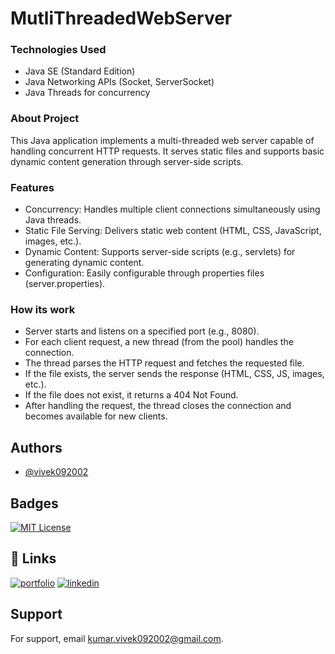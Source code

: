 # MutliThreadedWebServer
### Technologies Used
- Java SE (Standard Edition)
- Java Networking APIs (Socket, ServerSocket)
- Java Threads for concurrency

### About Project
This Java application implements a multi-threaded web server capable of handling concurrent HTTP requests. It serves static files and supports basic dynamic content generation through server-side scripts.

### Features

- Concurrency: Handles multiple client connections simultaneously using Java threads.
- Static File Serving: Delivers static web content (HTML, CSS, JavaScript, images, etc.).
- Dynamic Content: Supports server-side scripts (e.g., servlets) for generating dynamic content.
- Configuration: Easily configurable through properties files (server.properties).


### How its work

- Server starts and listens on a specified port (e.g., 8080).
- For each client request, a new thread (from the pool) handles the connection.
- The thread parses the HTTP request and fetches the requested file.
- If the file exists, the server sends the response (HTML, CSS, JS, images, etc.).
- If the file does not exist, it returns a 404 Not Found.
- After handling the request, the thread closes the connection and becomes available for new clients.



## Authors

- [@vivek092002](https://github.com/vivek092002)


## Badges

[![MIT License](https://img.shields.io/badge/License-MIT-green.svg)](https://choosealicense.com/licenses/mit/)



## 🔗 Links
[![portfolio](https://img.shields.io/badge/my_portfolio-000?style=for-the-badge&logo=ko-fi&logoColor=white)]([https://katherineoelsner.com/](https://vivek092002.github.io/PORTFOLIO/))
[![linkedin](https://img.shields.io/badge/linkedin-0A66C2?style=for-the-badge&logo=linkedin&logoColor=white)]([https://www.linkedin.com/](https://www.linkedin.com/in/vivek-kumar-399653149/))



## Support

For support, email kumar.vivek092002@gmail.com.


